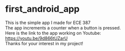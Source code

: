 # first_android_app
This is the simple app I made for ECE 387  
The app increments a counter when a button is pressed.  
Here is the link to the app working on Youtube: https://youtu.be/9d866tUZarU  
Thanks for your interest in my project!  
